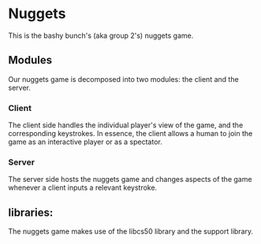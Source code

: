 # Nuggets

This is the bashy bunch's (aka group 2's) nuggets game. 

## Modules 
Our nuggets game is decomposed into two modules: the client and the server.

### Client
The client side handles the individual player's view of the game, and the corresponding keystrokes. In essence, the client allows a human to join the game as an interactive player or as a spectator.

### Server
The server side hosts the nuggets game and changes aspects of the game whenever a client inputs a relevant keystroke. 

## libraries: 
The nuggets game makes use of the libcs50 library and the support library.
